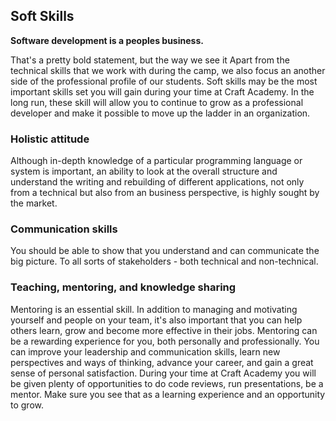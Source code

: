 ## Soft Skills

**Software development is a peoples business.**

That's a pretty bold statement, but the way we see it 
Apart from the technical skills that we work with during the camp, we also focus an another side of the professional profile of our students. Soft skills may be the most important skills set you will gain during your time at Craft Academy. In the long run, these skill will allow you to continue to grow as a professional developer and make it possible to move up the ladder in an organization.


### Holistic attitude
Although in-depth knowledge of a particular programming language or system is important, an ability to look at the overall structure and understand the writing and rebuilding of different applications, not only from a technical but also from an business perspective, is highly sought by the market.

### Communication skills
You should be able to show that you understand and can communicate the big picture. To all sorts of stakeholders - both technical and non-technical.

### Teaching, mentoring, and knowledge sharing
Mentoring is an essential skill. In addition to managing and motivating yourself and people on your team, it's also important that you can help others learn, grow and become more effective in their jobs.
Mentoring can be a rewarding experience for you, both personally and professionally. You can improve your leadership and communication skills, learn new perspectives and ways of thinking, advance your career, and gain a great sense of personal satisfaction. During your time at Craft Academy you will be given plenty of opportunities to do code reviews, run presentations, be a mentor. Make sure you see that as a learning experience and an opportunity to grow. 